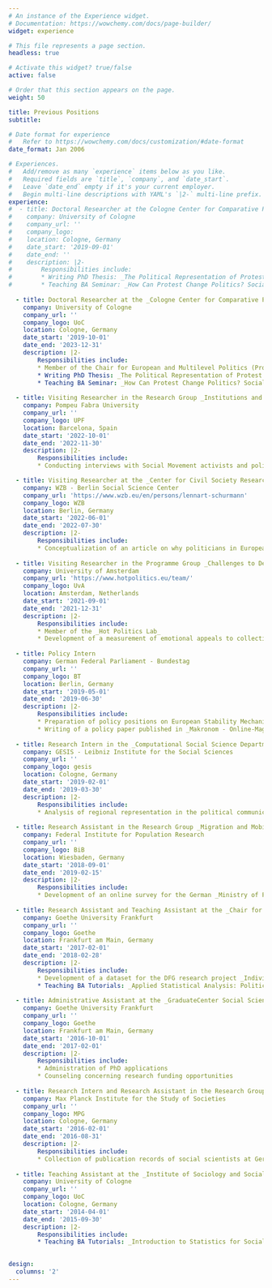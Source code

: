 ```yaml
---
# An instance of the Experience widget.
# Documentation: https://wowchemy.com/docs/page-builder/
widget: experience

# This file represents a page section.
headless: true

# Activate this widget? true/false
active: false

# Order that this section appears on the page.
weight: 50

title: Previous Positions
subtitle:

# Date format for experience
#   Refer to https://wowchemy.com/docs/customization/#date-format
date_format: Jan 2006

# Experiences.
#   Add/remove as many `experience` items below as you like.
#   Required fields are `title`, `company`, and `date_start`.
#   Leave `date_end` empty if it's your current employer.
#   Begin multi-line descriptions with YAML's `|2-` multi-line prefix.
experience:
#  - title: Doctoral Researcher at the Cologne Center for Comparative Politcs
#    company: University of Cologne
#    company_url: ''
#    company_logo: 
#    location: Cologne, Germany
#    date_start: '2019-09-01'
#    date_end: ''
#    description: |2-
#        Responsibilities include:
#        * Writing PhD Thesis: _The Political Representation of Protest in European Democracies_ 
#        * Teaching BA Seminar: _How Can Protest Change Politics? Social Movements and Political Representation_ 
        
  - title: Doctoral Researcher at the _Cologne Center for Comparative Politics_ 
    company: University of Cologne
    company_url: ''
    company_logo: UoC
    location: Cologne, Germany
    date_start: '2019-10-01'
    date_end: '2023-12-31'
    description: |2-
        Responsibilities include:
        * Member of the Chair for European and Multilevel Politics (Prof. Dr. Sven Oliver Proksch)
        * Writing PhD Thesis: _The Political Representation of Protest in European Democracies_
        * Teaching BA Seminar: _How Can Protest Change Politics? Social Movements and Political Representation_ 
        
  - title: Visiting Researcher in the Research Group _Institutions and Political Actors_
    company: Pompeu Fabra University
    company_url: ''
    company_logo: UPF
    location: Barcelona, Spain
    date_start: '2022-10-01'
    date_end: '2022-11-30'
    description: |2-
        Responsibilities include:
        * Conducting interviews with Social Movement activists and policy-makers

  - title: Visiting Researcher at the _Center for Civil Society Research_
    company: WZB - Berlin Social Science Center
    company_url: 'https://www.wzb.eu/en/persons/lennart-schurmann'
    company_logo: WZB
    location: Berlin, Germany
    date_start: '2022-06-01'
    date_end: '2022-07-30'
    description: |2-
        Responsibilities include:
        * Conceptualization of an article on why politicians in European democracies refer to protests and other collective actions in parliamentary speeches
 
  - title: Visiting Researcher in the Programme Group _Challenges to Democratic Representation_
    company: University of Amsterdam
    company_url: 'https://www.hotpolitics.eu/team/'
    company_logo: UvA
    location: Amsterdam, Netherlands
    date_start: '2021-09-01'
    date_end: '2021-12-31'
    description: |2-
        Responsibilities include:
        * Member of the _Hot Politics Lab_
        * Development of a measurement of emotional appeals to collective actions in multi-lingual political texts
        
  - title: Policy Intern 
    company: German Federal Parliament - Bundestag
    company_url: ''
    company_logo: BT
    location: Berlin, Germany
    date_start: '2019-05-01'
    date_end: '2019-06-30'
    description: |2-
        Responsibilities include:
        * Preparation of policy positions on European Stability Mechanism
        * Writing of a policy paper published in _Makronom - Online-Magazin für Wirtschaftspolitik_
        
  - title: Research Intern in the _Computational Social Science Department_
    company: GESIS - Leibniz Institute for the Social Sciences
    company_url: ''
    company_logo: gesis
    location: Cologne, Germany
    date_start: '2019-02-01'
    date_end: '2019-03-30'
    description: |2-
        Responsibilities include:
        * Analysis of regional representation in the political communication of German politicians (Master’s Thesis Project)
        
  - title: Research Assistant in the Research Group _Migration and Mobility_
    company: Federal Institute for Population Research
    company_url: ''
    company_logo: BiB
    location: Wiesbaden, Germany
    date_start: '2018-09-01'
    date_end: '2019-02-15'
    description: |2-
        Responsibilities include:
        * Development of an online survey for the German _Ministry of Foreign Affairs_
        
  - title: Research Assistant and Teaching Assistant at the _Chair for Comparative Politics_
    company: Goethe University Frankfurt
    company_url: ''
    company_logo: Goethe
    location: Frankfurt am Main, Germany
    date_start: '2017-02-01'
    date_end: '2018-02-28'
    description: |2-
        Responsibilities include:
        * Development of a dataset for the DFG research project _Individualized Representation and its Sources_
        * Teaching BA Tutorials: _Applied Statistical Analysis: Political Representation by Parliamentary Elites_
        
  - title: Administrative Assistant at the _GraduateCenter Social Sciences_
    company: Goethe University Frankfurt
    company_url: ''
    company_logo: Goethe
    location: Frankfurt am Main, Germany
    date_start: '2016-10-01'
    date_end: '2017-02-01'
    description: |2-
        Responsibilities include:
        * Administration of PhD applications
        * Counseling concerning research funding opportunities
        
  - title: Research Intern and Research Assistant in the Research Group _Transnational Diffusion of Innovation_
    company: Max Planck Institute for the Study of Societies
    company_url: ''
    company_logo: MPG
    location: Cologne, Germany
    date_start: '2016-02-01'
    date_end: '2016-08-31'
    description: |2-
        Responsibilities include:
        * Collection of publication records of social scientists at German universities and research institutes
    
  - title: Teaching Assistant at the _Institute of Sociology and Social Psychology_ 
    company: University of Cologne
    company_url: ''
    company_logo: UoC
    location: Cologne, Germany
    date_start: '2014-04-01'
    date_end: '2015-09-30'
    description: |2-
        Responsibilities include:
        * Teaching BA Tutorials: _Introduction to Statistics for Social Scientists_
        

design:
  columns: '2'
---
```

